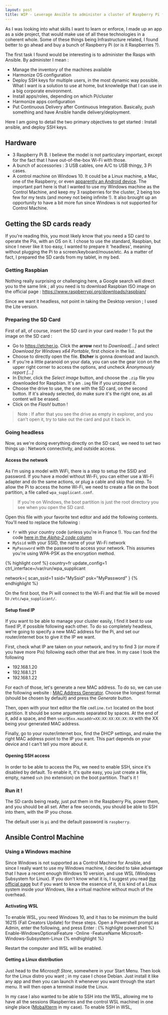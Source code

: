 ```yaml
---
layout: post
title: WIP - Leverage Ansible to administer a cluster of Raspberry Pi from a Unix or Windows machine
---
```


As I was looking into what skills I want to learn or enforce, I made up an app as a side project, that would make use of all these technologies in a coherent whole. Some of these things being Infrastructure related, I found better to go ahead and buy a bunch of Raspberry Pi (or is it Raspberries ?).

The first task I found would be interesting is to administer the Rasps with Ansible. By administer I mean :
* Manage the inventory of the machines available
* Harmonize OS configuration
* Deploy SSH keys for multiple users, in the most dynamic way possible. What I want is a solution to use at home, but knowledge that I can use in a big corporate environment.
* Install apps/roles, depending on which Pi/cluster
* Harmonize apps configuration
* Put Continuous Delivery after Continuous Integration. Basically, push something and have Ansible handle delivery/deployment.

Here I am going to detail the two primary objectives to get started : Install ansible, and deploy SSH keys.

## Hardware
* 3 Raspberry Pi B. I believe the model is not particulary important, except for the fact that I have out-of-the-box Wi-Fi with those.
* A bunch of accessories : 3 USB cables, one A/C to USB thingy, 3 Pi cases.
* A control machine on Windows 10. It could be a Linux machine, a Mac, one of the Raspberry, or even [apparently an Android device](https://gist.github.com/hirschnase/9c2a0c6334f55bfdb373cc14dcbdf167).
The important part here is that I wanted to use my Windows machine as the Control Machine, and keep my 3 raspberries for the cluster, 2 being too few for my tests (and money not being infinite !). 
It also brought up an opportunity to have a bit more fun since Windows is not supported for Control Machine.

## Getting the SD cards ready
If you're reading this, you most likely know that you need a SD card to operate the Pis, with an OS on it. I chose to use the standard, Raspbian, but since I never like it too easy, I wanted to prepare it 'headless', meaning without plugging the Pi to a screen/keyboard/mouse/etc.
As a matter of fact, I prepared the SD cards from my tablet, in my bed.

### Getting Raspbian
Nothing really surprising or challenging here, a Google search will direct you to the same link ; all you need is to download Raspbian ISO image on the official page :
https://www.raspberrypi.org/downloads/raspbian/

Since we want it headless, not point in taking the Desktop version ; I used the Lite version.

### Preparing the SD Card
First of all, of course, insert the SD card in your card reader !
To put the image on the SD card :
* Go to https://etcher.io. Click the **arrow** next to *Download[...]* and select *Download for Windows x64 Portable*, first choice in the list.
* Choose to directly open the file. **Etcher** is gonna download and launch.
* If you're a little paranoid on your data, you can use the gear icon on the upper right corner to access the options, and uncheck *Anonymously report [...]*
* In Etcher, click the *Select image* button, and choose the `.zip` file you downloaded for Raspbian. It's an `.img` file if you unzipped it.
* Choose the drive to use, the one with the SD card, on the second button. If it's already selected, do make sure it's the right one, as all content will be erased.
* Click on the *Flash!* button !
> Note : If after that you see the drive as empty in explorer, and you can't open it, try to take out the card and put it back in.

### Going headless
Now, as we're doing everything directly on the SD card, we need to set two things up : Network connectivity, and outside access.

#### Access the network
As I'm using a model with WiFi, there is a step to setup the SSID and password. If you have a model without Wi-Fi, you can either use a Wi-Fi adapter and do the same actions, or plug a cable and skip that step.
To allow the Pi to access the home Wi-Fi, we need to create a file on the boot partition, a file called `wpa_supplicant.conf`.
> If you're on Windows, the boot partition is just the root directory you see when you open the SD card.

Open this file with your favorite text editor and add the following contents. You'll need to replace the following :
* `fr` with your country code (unless you're in France !). You can find the code [here in the *Alpha-2 code* column](https://en.wikipedia.org/wiki/ISO_3166-1#Officially_assigned_code_elements)
* `MySsid` with your SSID, the name of your Wi-Fi network
* `MyPassword` with the password to access your network. This assumes you're using WPA-PSK as the encryption method.

{% highlight conf %}
country=fr
update_config=1
ctrl_interface=/var/run/wpa_supplicant

network={
  scan_ssid=1
  ssid="MySsid"
  psk="MyPassword"
}
{% endhighlight %}

On the first boot, the Pi will connect to the Wi-Fi and that file will be moved to `/etc/wpa_supplicant/`.

#### Setup fixed IP
If you want to be able to manage your cluster easily, I find it best to use fixed IP, if possible following each other.
To do so completely headless, we're going to specify a new MAC address for the Pi, and set our router/internet box to give it the IP we want.

First, check what IP are taken on your network, and try to find 3 (or more if you have more Pis) following each other that are free. In my case I took the following
* 192.168.1.20
* 192.168.1.21
* 192.168.1.22

For each of those, let's generate a new MAC address. To do so, we can use the following website : [MAC Address Generator](https://www.miniwebtool.com/mac-address-generator/). Choose the longest format (should be chosen by default) and press the *Generate* button.

Then, open with your text editor the file `cmdline.txt` located on the boot partition. It should be some arguments separated by spaces. At the end of it, add a space, and then `smsc95xx.macaddr=XX:XX:XX:XX:XX:XX` with the XX being your generated MAC address.

Finally, go to your router/internet box, find the DHCP settings, and make the right MAC address point to the IP you want. This part depends on your device and I can't tell you more about it.

#### Opening SSH access
In order to be able to access the Pis, we need to enable SSH, since it's disabled by default.
To enable it, it's quite easy, you just create a file, empty, named `ssh` (no extension) on the boot partition.
That's it !

### Run it !
The SD cards being ready, just put them in the Raspberry Pis, power them, and you should be all set.
After a few seconds, you should be able to SSH into them, with the IP you chose.

The default user is `pi` and the default password is `raspberry`.

## Ansible Control Machine
### Using a Windows machine
Since Windows is not supported as a Control Machine for Ansible, and since I really want to use my Windows machine, I decided to take advantage that I have a recent enough Windows 10 version, and use WSL (Windows Subsystem for Linux).
If you don't know what it is, I suggest you read [the official page](https://docs.microsoft.com/en-us/windows/wsl/about) but if you want to know the essence of it, it is kind of a Linux system inside your Windows, like a virtual machine without much of the overhead.

#### Activating WSL
To enable WSL, you need Windows 10, and it has to be minimum the build 16215 (Fall Creators Update) for these steps.
Open a Powershell prompt as Admin, enter the following, and press Enter :
{% highlight powershell %}
Enable-WindowsOptionalFeature -Online -FeatureName Microsoft-Windows-Subsystem-Linux
{% endhighlight %}

Restart the computer and WSL will be enabled.

#### Getting a Linux distribution
Just head to the *Microsoft Store*, somewhere in your Start Menu. Then look for the Linux distro you want ; in my case I chose Debian.
Just install it like any app and then you can launch it whenever you want through the start menu. It will then open a terminal inside the Linux.

In my case I also wanted to be able to SSH into the WSL, allowing me to have all the sessions (Raspberries and the control WSL machine) in one single place ([MobaXterm](https://mobaxterm.mobatek.net) in my case). To enable SSH in WSL, 
